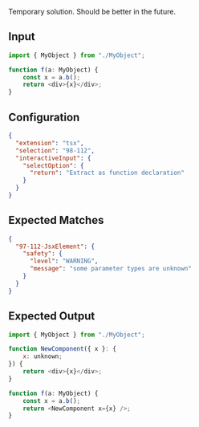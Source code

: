 
Temporary solution. Should be better in the future.

## Input
```javascript input
import { MyObject } from "./MyObject";

function f(a: MyObject) {
    const x = a.b();
    return <div>{x}</div>;
}
```

## Configuration
```json configuration
{
  "extension": "tsx",
  "selection": "98-112",
  "interactiveInput": {
    "selectOption": {
      "return": "Extract as function declaration"
    }
  }
}
```

## Expected Matches
```json expected matches
{
  "97-112-JsxElement": {
    "safety": {
      "level": "WARNING",
      "message": "some parameter types are unknown"
    }
  }
}
```

## Expected Output
```javascript expected output
import { MyObject } from "./MyObject";

function NewComponent({ x }: {
    x: unknown;
}) {
    return <div>{x}</div>;
}

function f(a: MyObject) {
    const x = a.b();
    return <NewComponent x={x} />;
}
```
